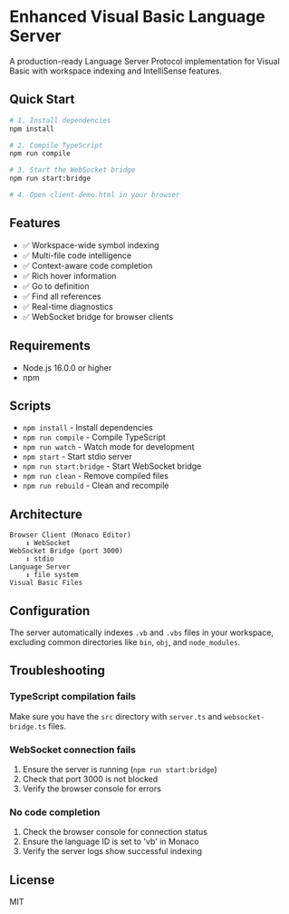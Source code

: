 # Enhanced Visual Basic Language Server

A production-ready Language Server Protocol implementation for Visual Basic with workspace indexing and IntelliSense features.

## Quick Start

```bash
# 1. Install dependencies
npm install

# 2. Compile TypeScript
npm run compile

# 3. Start the WebSocket bridge
npm run start:bridge

# 4. Open client-demo.html in your browser
```

## Features

- ✅ Workspace-wide symbol indexing
- ✅ Multi-file code intelligence
- ✅ Context-aware code completion
- ✅ Rich hover information
- ✅ Go to definition
- ✅ Find all references
- ✅ Real-time diagnostics
- ✅ WebSocket bridge for browser clients

## Requirements

- Node.js 16.0.0 or higher
- npm

## Scripts

- `npm install` - Install dependencies
- `npm run compile` - Compile TypeScript
- `npm run watch` - Watch mode for development
- `npm start` - Start stdio server
- `npm run start:bridge` - Start WebSocket bridge
- `npm run clean` - Remove compiled files
- `npm run rebuild` - Clean and recompile

## Architecture

```
Browser Client (Monaco Editor)
    ↕ WebSocket
WebSocket Bridge (port 3000)
    ↕ stdio
Language Server
    ↕ file system
Visual Basic Files
```

## Configuration

The server automatically indexes `.vb` and `.vbs` files in your workspace, excluding common directories like `bin`, `obj`, and `node_modules`.

## Troubleshooting

### TypeScript compilation fails

Make sure you have the `src` directory with `server.ts` and `websocket-bridge.ts` files.

### WebSocket connection fails

1. Ensure the server is running (`npm run start:bridge`)
2. Check that port 3000 is not blocked
3. Verify the browser console for errors

### No code completion

1. Check the browser console for connection status
2. Ensure the language ID is set to 'vb' in Monaco
3. Verify the server logs show successful indexing

## License

MIT
